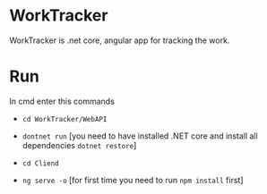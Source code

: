 # WorkTracker
WorkTracker is .net core, angular app for tracking the work.

# Run
In cmd enter this commands
  *  `cd WorkTracker/WebAPI`
  *  `dontnet run` [you need to have installed .NET core and install all dependencies `dotnet restore`]

  *  `cd Cliend`
  *  `ng serve -o` [for first time you need to run `npm install` first]


